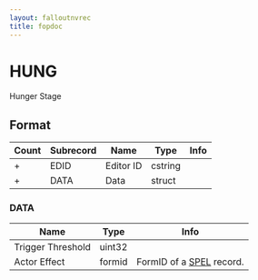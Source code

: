 ```yaml
---
layout: falloutnvrec
title: fopdoc
---
```

HUNG
====

Hunger Stage

## Format

Count | Subrecord | Name | Type | Info
------|-----------|------|------|-----
+ | EDID | Editor ID | cstring |
+ | DATA | Data | struct |

### DATA

Name | Type | Info
-----|------|-----
Trigger Threshold | uint32 |
Actor Effect | formid | FormID of a [SPEL](SPEL.html) record.
